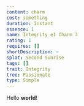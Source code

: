 ```yaml
---
content: charm
cost: something
duration: Instant
essence: 1
name: Integrity e1 Charm 3
rating: 1
requires: []
shortDescription: ~
splat: Second Sunrise
tags: []
trait: Integrity
tree: Passionate
type: Simple
---
```


Hello **world**!
